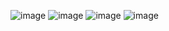 ![image](https://github.com/user-attachments/assets/5b136aef-7593-488c-92dd-dd9988777cb5) 
![image](https://github.com/user-attachments/assets/fadf73cd-8d36-4f1e-899a-7720bc29a818)
![image](https://github.com/user-attachments/assets/1c50e8b4-e58c-467e-9d86-7b48a2a6ec2f)
![image](https://github.com/user-attachments/assets/fb9f1921-1e18-4e14-ad03-3d79048c7ff2)
